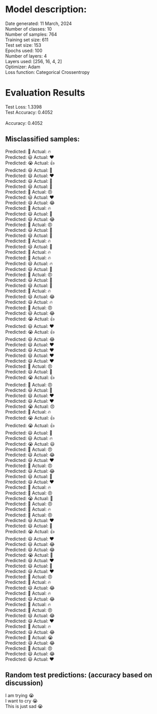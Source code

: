 # Model description:<br>
Date generated: 11 March, 2024<br>
Number of classes: 10<br>
Number of samples: 764<br>
Training set size: 611<br>
Test set size: 153<br>
Epochs used: 100<br>
Number of layers: 4<br>
Layers used: [256, 16, 4, 2]<br>
Optimizer: Adam<br>
Loss function: Categorical Crossentropy<br>
# Evaluation Results<br>
Test Loss: 1.3398<br>
Test Accuracy: 0.4052<br><br>
Accuracy: 0.4052

## Misclassified samples:<br>
Predicted: 🤔 Actual: 🔥<br>
Predicted: 😃 Actual: ❤️<br>
Predicted: 😭 Actual: 👍<br>
Predicted: 😃 Actual: 🙏<br>
Predicted: 😃 Actual: ❤️<br>
Predicted: 😃 Actual: 🙏<br>
Predicted: 😃 Actual: 🙏<br>
Predicted: 🤔 Actual: 😠<br>
Predicted: 😃 Actual: ❤️<br>
Predicted: 😃 Actual: 😂<br>
Predicted: 🤔 Actual: 🔥<br>
Predicted: 😃 Actual: 🙏<br>
Predicted: 😃 Actual: 😂<br>
Predicted: 🤔 Actual: 😠<br>
Predicted: 😃 Actual: 🙏<br>
Predicted: 😃 Actual: 🙏<br>
Predicted: 🤔 Actual: 🔥<br>
Predicted: 😃 Actual: 🙏<br>
Predicted: 🤔 Actual: 🔥<br>
Predicted: 🤔 Actual: 🔥<br>
Predicted: 😃 Actual: 🔥<br>
Predicted: 😃 Actual: 🙏<br>
Predicted: 🤔 Actual: 😠<br>
Predicted: 😃 Actual: 🙏<br>
Predicted: 😃 Actual: 🙏<br>
Predicted: 🤔 Actual: 🔥<br>
Predicted: 😃 Actual: 😂<br>
Predicted: 😃 Actual: 🔥<br>
Predicted: 🤔 Actual: 😠<br>
Predicted: 😃 Actual: 😂<br>
Predicted: 😭 Actual: 👍<br>
Predicted: 😃 Actual: ❤️<br>
Predicted: 😭 Actual: 👍<br>
Predicted: 😃 Actual: 😂<br>
Predicted: 😃 Actual: ❤️<br>
Predicted: 😃 Actual: ❤️<br>
Predicted: 😃 Actual: ❤️<br>
Predicted: 😃 Actual: ❤️<br>
Predicted: 🤔 Actual: 😠<br>
Predicted: 😃 Actual: 🙏<br>
Predicted: 😭 Actual: 👍<br>
Predicted: 🤔 Actual: 😠<br>
Predicted: 😃 Actual: 🙏<br>
Predicted: 😃 Actual: ❤️<br>
Predicted: 😃 Actual: ❤️<br>
Predicted: 😭 Actual: 😠<br>
Predicted: 🤔 Actual: 🔥<br>
Predicted: 😭 Actual: 👍<br>
Predicted: 😭 Actual: 👍<br>
Predicted: 😃 Actual: 🙏<br>
Predicted: 😃 Actual: 🔥<br>
Predicted: 😭 Actual: 😃<br>
Predicted: 🤔 Actual: 😠<br>
Predicted: 😃 Actual: 😂<br>
Predicted: 😃 Actual: ❤️<br>
Predicted: 🤔 Actual: 😠<br>
Predicted: 😃 Actual: 😂<br>
Predicted: 😃 Actual: 🙏<br>
Predicted: 😃 Actual: ❤️<br>
Predicted: 🤔 Actual: 🔥<br>
Predicted: 🤔 Actual: 😠<br>
Predicted: 😭 Actual: 🤔<br>
Predicted: 🤔 Actual: 😠<br>
Predicted: 🤔 Actual: 🔥<br>
Predicted: 🤔 Actual: 😠<br>
Predicted: 😃 Actual: ❤️<br>
Predicted: 😃 Actual: 🙏<br>
Predicted: 😭 Actual: 👍<br>
Predicted: 😃 Actual: ❤️<br>
Predicted: 😃 Actual: 😂<br>
Predicted: 😃 Actual: 😂<br>
Predicted: 😭 Actual: 🙏<br>
Predicted: 😃 Actual: ❤️<br>
Predicted: 😃 Actual: 🙏<br>
Predicted: 😃 Actual: ❤️<br>
Predicted: 🤔 Actual: 😠<br>
Predicted: 🤔 Actual: 🔥<br>
Predicted: 😃 Actual: 😂<br>
Predicted: 🤔 Actual: 🔥<br>
Predicted: 😃 Actual: 😂<br>
Predicted: 🤔 Actual: 🔥<br>
Predicted: 🤔 Actual: 😠<br>
Predicted: 😃 Actual: 😂<br>
Predicted: 😃 Actual: ❤️<br>
Predicted: 🤔 Actual: 🔥<br>
Predicted: 😃 Actual: 😂<br>
Predicted: 🤔 Actual: 😭<br>
Predicted: 😃 Actual: 😂<br>
Predicted: 🤔 Actual: 😠<br>
Predicted: 😃 Actual: 😂<br>
Predicted: 😃 Actual: ❤️<br>

## Random test predictions: (accuracy based on discussion)<br>
I am trying 😭<br>
I want to cry 😭<br>
This is just sad 😭<br>
